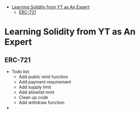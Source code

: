 - [Learning Solidity from YT as An Expert](#learning-solidity-from-yt-as-an-expert)
  - [ERC-721](#erc-721)

# Learning Solidity from YT as An Expert

## ERC-721

- Todo list:
  - Add public mint function
  - Add payment requirement
  - Add supply limit
  - Add allowlist mint
  - Clean up code
  - Add withdraw function
- 